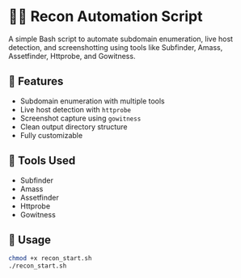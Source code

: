 # 🕵️‍♂️ Recon Automation Script

A simple Bash script to automate subdomain enumeration, live host detection, and screenshotting using tools like Subfinder, Amass, Assetfinder, Httprobe, and Gowitness.

## 🔧 Features
- Subdomain enumeration with multiple tools
- Live host detection with `httprobe`
- Screenshot capture using `gowitness`
- Clean output directory structure
- Fully customizable

## 🧰 Tools Used
- Subfinder
- Amass
- Assetfinder
- Httprobe
- Gowitness

## 🚀 Usage

```bash
chmod +x recon_start.sh
./recon_start.sh
```
